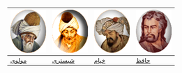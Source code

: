[![مولوی](../gif/moulavi.gif)](./moulavi) |[![شبستری](../gif/shabestari.gif)](./shabestarri) |[![خیام](../gif/khayyam.gif)](./khayyam) | [![حافظ](../gif/hafez.gif)](./hafez)
---|---|---|---
[مولوی](./moulavi)|[شبستری](./shabestari)|[خیام](./khayyam)|[حافظ](./hafez)

